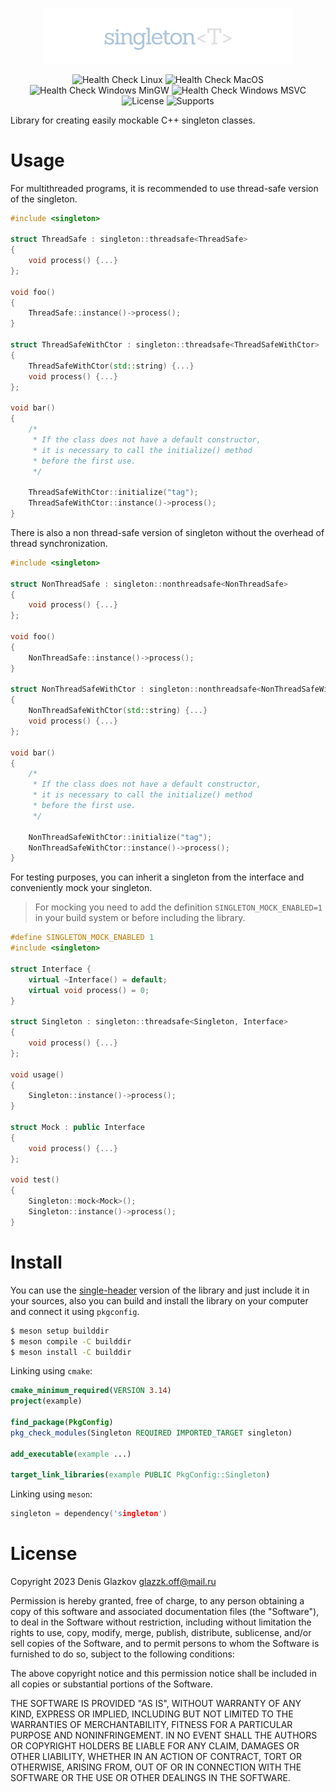 <p align="center">
    <img src="assets/icon.png" width="400px" />
</p>

<p align="center">
    <img src="https://github.com/DieTime/singleton/actions/workflows/linux.yml/badge.svg" alt="Health Check Linux" />
    <img src="https://github.com/DieTime/singleton/actions/workflows/macos.yml/badge.svg" alt="Health Check MacOS" />
    <img src="https://github.com/DieTime/singleton/actions/workflows/windows-mingw.yml/badge.svg" alt="Health Check Windows MinGW" />
    <img src="https://github.com/DieTime/singleton/actions/workflows/windows-msvc.yml/badge.svg" alt="Health Check Windows MSVC" />
    <img src="https://img.shields.io/github/license/DieTime/singleton?color=%231cc727" alt="License" />
    <img src="https://img.shields.io/badge/supports-single%20header-green?color=%231cc727" alt="Supports" />
</p>

Library for creating easily mockable C++ singleton classes.

# Usage

For multithreaded programs, it is recommended to use thread-safe version of the singleton.

```cpp
#include <singleton>

struct ThreadSafe : singleton::threadsafe<ThreadSafe>
{
    void process() {...}
};

void foo()
{
    ThreadSafe::instance()->process();
}

struct ThreadSafeWithCtor : singleton::threadsafe<ThreadSafeWithCtor>
{
    ThreadSafeWithCtor(std::string) {...}
    void process() {...}
};

void bar()
{
    /*
     * If the class does not have a default constructor,
     * it is necessary to call the initialize() method
     * before the first use.
     */

    ThreadSafeWithCtor::initialize("tag");
    ThreadSafeWithCtor::instance()->process();
}
```

There is also a non thread-safe version of singleton without the overhead of thread synchronization.

```cpp
#include <singleton>

struct NonThreadSafe : singleton::nonthreadsafe<NonThreadSafe>
{
    void process() {...}
};

void foo()
{
    NonThreadSafe::instance()->process();
}

struct NonThreadSafeWithCtor : singleton::nonthreadsafe<NonThreadSafeWithCtor>
{
    NonThreadSafeWithCtor(std::string) {...}
    void process() {...}
};

void bar()
{
    /*
     * If the class does not have a default constructor,
     * it is necessary to call the initialize() method
     * before the first use.
     */

    NonThreadSafeWithCtor::initialize("tag");
    NonThreadSafeWithCtor::instance()->process();
}
```

For testing purposes, you can inherit a singleton from the interface and conveniently mock your singleton.

> For mocking you need to add the definition   `SINGLETON_MOCK_ENABLED=1` in your build system or before including the library.

```cpp
#define SINGLETON_MOCK_ENABLED 1
#include <singleton>

struct Interface {
    virtual ~Interface() = default;
    virtual void process() = 0;
}

struct Singleton : singleton::threadsafe<Singleton, Interface>
{
    void process() {...}
};

void usage()
{
    Singleton::instance()->process();
}

struct Mock : public Interface
{
    void process() {...}
};

void test()
{
    Singleton::mock<Mock>();
    Singleton::instance()->process();
}
```

# Install

You can use the [single-header](include/singleton.h) version of the library and just include it in your sources, also you can build and install the library on your computer and connect it using `pkgconfig`.

```bash
$ meson setup builddir
$ meson compile -C builddir
$ meson install -C builddir
```

Linking using `cmake`:

```cmake
cmake_minimum_required(VERSION 3.14)
project(example)

find_package(PkgConfig)
pkg_check_modules(Singleton REQUIRED IMPORTED_TARGET singleton)

add_executable(example ...)

target_link_libraries(example PUBLIC PkgConfig::Singleton)
```

Linking using `meson`:

```cpp
singleton = dependency('singleton')
```

# License

Copyright 2023 Denis Glazkov <glazzk.off@mail.ru>

Permission is hereby granted, free of charge, to any person obtaining a copy
of this software and associated documentation files (the "Software"), to deal
in the Software without restriction, including without limitation the rights
to use, copy, modify, merge, publish, distribute, sublicense, and/or sell
copies of the Software, and to permit persons to whom the Software is
furnished to do so, subject to the following conditions:

The above copyright notice and this permission notice shall be included in all
copies or substantial portions of the Software.

THE SOFTWARE IS PROVIDED "AS IS", WITHOUT WARRANTY OF ANY KIND, EXPRESS OR
IMPLIED, INCLUDING BUT NOT LIMITED TO THE WARRANTIES OF MERCHANTABILITY,
FITNESS FOR A PARTICULAR PURPOSE AND NONINFRINGEMENT. IN NO EVENT SHALL THE
AUTHORS OR COPYRIGHT HOLDERS BE LIABLE FOR ANY CLAIM, DAMAGES OR OTHER
LIABILITY, WHETHER IN AN ACTION OF CONTRACT, TORT OR OTHERWISE, ARISING FROM,
OUT OF OR IN CONNECTION WITH THE SOFTWARE OR THE USE OR OTHER DEALINGS IN THE
SOFTWARE.

